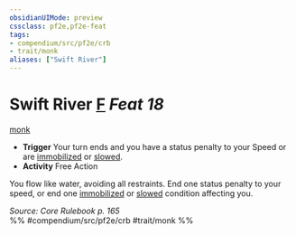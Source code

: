 ```yaml
---
obsidianUIMode: preview
cssclass: pf2e,pf2e-feat
tags:
- compendium/src/pf2e/crb
- trait/monk
aliases: ["Swift River"]
---
```

# Swift River  [F](/rules/core-rulebook/chapter-9-playing-the-game.md#Actions "Free Action") *Feat 18*  
[monk](/rules/traits/monk.md)  

- **Trigger** Your turn ends and you have a status penalty to your Speed or are [immobilized](/rules/conditions.md#Immobilized) or [slowed](/rules/conditions.md#Slowed).
- **Activity** Free Action

You flow like water, avoiding all restraints. End one status penalty to your speed, or end one [immobilized](/rules/conditions.md#Immobilized) or [slowed](/rules/conditions.md#Slowed) condition affecting you.

*Source: Core Rulebook p. 165*  
%% #compendium/src/pf2e/crb #trait/monk %%